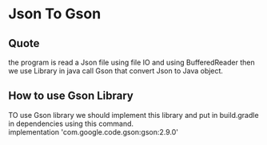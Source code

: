 # Json To Gson
## Quote
the program is read a Json file using file IO and using BufferedReader then we use Library in java call Gson
that convert Json to Java object.
## How to use Gson Library
TO use Gson library we should implement this library and put in build.gradle in dependencies using this command.  
implementation 'com.google.code.gson:gson:2.9.0'  